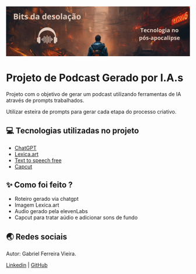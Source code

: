 <p align="center">
    <img width="1010" src="assets/Banner.png">
</p>

# Projeto de Podcast Gerado por I.A.s

Projeto com o objetivo de gerar um podcast utilizando ferramentas de IA através de prompts trabalhados.

Utilizar esteira de prompts para gerar cada etapa do processo criativo.

## 💻 Tecnologias utilizadas no projeto

- [ChatGPT](https://chat.openai.com/) 
- [Lexica.art](https://lexica.art) 
- [Text to speech free](https://ttsfree.com/#google_vignette)
- [Capcut](https://www.capcut.com/pt-br/)

## ✨ Como foi feito ?

- Roteiro gerado via chatgpt
- Imagem Lexica.art
- Audio gerado pela elevenLabs
- Capcut para tratar aúdio e adicionar sons de fundo


## 🌏 Redes sociais

Autor: Gabriel Ferreira Vieira.

[Linkedin](https://www.linkedin.com/in/gabriel-ferreira-vieira-b0a0532b1/) | [GitHub](https://github.com/FerrariusF)